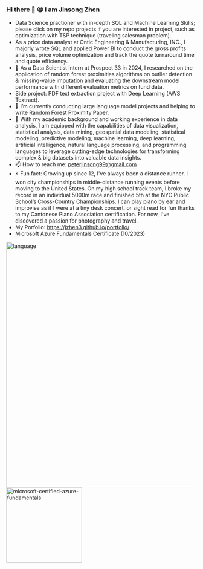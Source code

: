 ### Hi there 👋 😀 I am Jinsong Zhen
- Data Science practioner with in-depth SQL and Machine Learning Skills; please click on my repo projects if you are interested in project, such as optimization with TSP technique (traveling salesman problem).
- As a price data analyst at Ontic Engineering & Manufacturing, INC., I majorly wrote SQL and applied Power BI to conduct the gross profits analysis, price volume optimization and track the quote turnaround time and quote efficiency.
- 🔭 As a Data Scientist intern at Prospect 33 in 2024, I researched on the application of random forest proximities algorithms on outlier detection & missing-value imputation and evaluating the downstream model performance with different evaluation metrics on fund data.
- Side project: PDF text extraction project with Deep Learning (AWS Textract).
- 🌱 I’m currently conducting large language model projects and helping to write Random Forest Proximity Paper.
- 👯 With my academic background and working experience in data analysis, I am equipped with the capabilities of data visualization, statistical analysis, data mining, geospatial data modeling, statistical modeling, predictive modeling, machine learning, deep learning, artificial intelligence, natural language processing, and programming languages to leverage cutting-edge technologies for transforming complex & big datasets into valuable data insights.
- 📫 How to reach me: peterjinsong99@gmail.com
- ⚡ Fun fact: Growing up since 12, I've always been a distance runner. I won city championships in middle-distance running events before moving to the United States. On my high school track team, I broke my record in an individual 5000m race and finished 5th at the NYC Public School’s Cross-Country Championships. I can play piano by ear and improvise as if I were at a tiny desk concert, or sight read for fun thanks to my Cantonese Piano Association certification. For now, I've discovered a passion for photography and travel.
- My Porfolio: https://jzhen3.github.io/portfolio/
- Microsoft Azure Fundamentals Certificate (10/2023)

<img width="649" alt="language" src="https://github.com/jzhen3/jzhen3/assets/43261136/af12c093-aa9d-4ae9-a11e-644bfbdd96ff">
<img width="200" height="200" alt="microsoft-certified-azure-fundamentals" src="https://github.com/jzhen3/jzhen3/assets/43261136/8e336b6c-611e-4507-bc0c-babf71140845">
